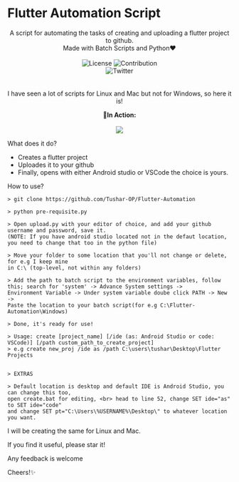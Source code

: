 # Flutter Automation Script

<p align=center>
A script for automating the tasks of creating and uploading a flutter project to github.
<br/>
Made with Batch Scripts and Python❤
<br/>
<br/>
<img alt="License" src="https://img.shields.io/github/license/Tushar-OP/The_Food_Story?logo=github&style=for-the-badge&labelColor=blackcolor=brightgreen" />
<img alt="Contribution" src="https://img.shields.io/static/v1?style=for-the-badge&logo=github&labelColor=black&label=CONTRIBUTION&message=WELCOME&color=brightgreen" />
<br/>
<img alt="Twitter" src="https://img.shields.io/twitter/follow/Tushar_OP?style=for-the-badge&color=09f&labelColor=black&logo=twitter&label=@Tushar_OP" />
<br/>
<br/>
<br/>
I have seen a lot of scripts for Linux and Mac but not for Windows, so here it is!
</p>

<p align=center><b>🎥In Action:</b><br><br><img src="script.gif"/></p>


What does it do?
<br>
- Creates a flutter project
- Uploades it to your github
- Finally, opens with either Android studio or VSCode the choice is yours.

How to use?
```
> git clone https://github.com/Tushar-OP/Flutter-Automation

> python pre-requisite.py

> Open upload.py with your editor of choice, and add your github username and password, save it.
(NOTE: If you have android studio located not in the defaut location, you need to change that too in the python file)

> Move your folder to some location that you'll not change or delete, for e.g I keep mine 
in C:\ (top-level, not within any folders)

> Add the path to batch script to the environment variables, follow this; search for 'system' -> Advance System settings ->
Environment Variable -> Under system variable doube click PATH -> New -> 
Paste the location to your batch script(for e.g C:\Flutter-Automation\Windows)

> Done, it's ready for use!

> Usage: create [project_name] [/ide (as: Android Studio or code: VSCode)] [/path custom_path_to_create_project]
> e.g create new_proj /ide as /path C:\users\tushar\Desktop\Flutter Projects


> EXTRAS

> Default location is desktop and default IDE is Android Studio, you can change this too,
open create.bat for editing, <br> head to line 52, change SET ide="as" to SET ide="code" 
and change SET pt="C:\Users\%USERNAME%\Desktop\" to whatever location you want.
```

I will be creating the same for Linux and Mac.

If you find it useful, please star it!

Any feedback is welcome

Cheers!✨
